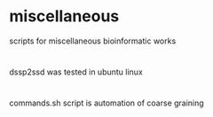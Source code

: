# miscellaneous
scripts for miscellaneous bioinformatic works
#
dssp2ssd was tested in ubuntu linux
#
commands.sh script is automation of coarse graining
